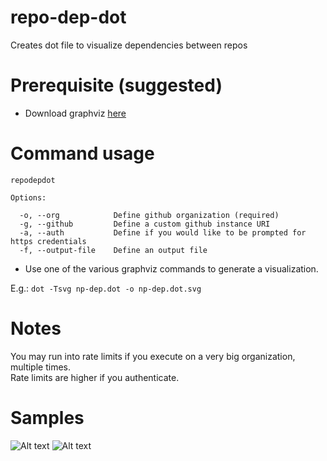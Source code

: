 # repo-dep-dot
Creates dot file to visualize dependencies between repos

# Prerequisite (suggested)
- Download graphviz [here](http://www.graphviz.org/Download..php)

# Command usage
```
repodepdot

Options:

  -o, --org            Define github organization (required)
  -g, --github         Define a custom github instance URI
  -a, --auth           Define if you would like to be prompted for https credentials
  -f, --output-file    Define an output file
 ```

- Use one of the various graphviz commands to generate a visualization.  

E.g.: `dot -Tsvg np-dep.dot -o np-dep.dot.svg`

# Notes
You may run into rate limits if you execute on a very big organization, multiple times.  
Rate limits are higher if you authenticate.

# Samples
![Alt text](https://cdn.rawgit.com/benleen/repo-dep-dot/master/dot_sample.svg "Sample")
![Alt text](https://cdn.rawgit.com/benleen/repo-dep-dot/master/circo_hapijs.svg "HapiJs")
